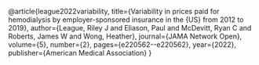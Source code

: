 @article{league2022variability,
    title={Variability in prices paid for hemodialysis by employer-sponsored insurance in the {US} from 2012 to 2019},
    author={League, Riley J and Eliason, Paul and McDevitt, Ryan C and Roberts, James W and Wong, Heather},
    journal={JAMA Network Open},
    volume={5},
    number={2},
    pages={e220562--e220562},
    year={2022},
    publisher={American Medical Association}
}
